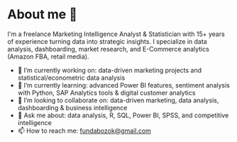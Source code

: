 # About me 👋


I'm a freelance Marketing Intelligence Analyst & Statistician with 15+ years of experience turning data into strategic insights. I specialize in data analysis, dashboarding, market research, and E-Commerce analytics (Amazon FBA, retail media).

- 🔭 I’m currently working on: data-driven marketing projects and statistical/econometric data analysis  
- 🌱 I’m currently learning: advanced Power BI features, sentiment analysis with Python, SAP Analytics tools & digital customer analytics  
- 👯 I’m looking to collaborate on: data-driven marketing, data analysis, dashboarding & business intelligence  
- 💬 Ask me about: data analysis, R, SQL, Power BI, SPSS, and competitive intelligence  
- 📫 How to reach me: fundabozok@gmail.com  


<!--
**fundabozok/fundabozok** is a ✨ _special_ ✨ repository because its `README.md` (this file) appears on your GitHub profile.

Here are some ideas to get you started:

- 🔭 I’m currently working on ...
- 🌱 I’m currently learning ...
- 👯 I’m looking to collaborate on ...
- 🤔 I’m looking for help with ...
- 💬 Ask me about ...
- 📫 How to reach me: ...
- 😄 Pronouns: ...
- ⚡ Fun fact: ...
-->


